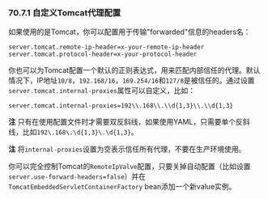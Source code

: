 ### 70.7.1 自定义Tomcat代理配置

如果使用的是Tomcat，你可以配置用于传输"forwarded"信息的headers名：
```properties
server.tomcat.remote-ip-header=x-your-remote-ip-header
server.tomcat.protocol-header=x-your-protocol-header
```
你也可以为Tomcat配置一个默认的正则表达式，用来匹配内部信任的代理。默认情况下，IP地址`10/8`，`192.168/16`，`169.254/16`和`127/8`是被信任的。通过设置`server.tomcat.internal-proxies`属性可以自定义，比如：
```properties
server.tomcat.internal-proxies=192\\.168\\.\\d{1,3}\\.\\d{1,3}
```
**注** 只有在使用配置文件时才需要双反斜线，如果使用YAML，只需要单个反斜线，比如`192\.168\.\d{1,3}\.\d{1,3}`。

**注** 将`internal-proxies`设置为空表示信任所有代理，不要在生产环境使用。

你可以完全控制Tomcat的`RemoteIpValve`配置，只要关掉自动配置（比如设置`server.use-forward-headers=false`）并在`TomcatEmbeddedServletContainerFactory` bean添加一个新value实例。
